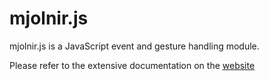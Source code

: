 # mjolnir.js

mjolnir.js is a JavaScript event and gesture handling module.

Please refer to the extensive documentation on the [website](https://uber-web.github.io/mjolnir.js)
